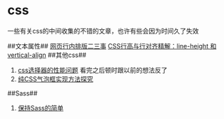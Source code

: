 css
================

一些有关css的中间收集的不错的文章，也许有些会因为时间久了失效


##文本属性##
[网页行内排版二三事](http://mzhou.me/article/95491/)
[CSS行高与行对齐精解：line-height 和 vertical-align](http://www.360doc.com/content/10/0119/15/203871_14009121.shtml)
##其他css##
1. [css选择器的性能问题](http://www.w3cplus.com/css/css-selector-performance) 看完之后顿时跟以前的想法反了
2. [纯CSS气泡框实现方法探究](http://lyj86.iteye.com/blog/1915009)


##Sass##
1. [保持Sass的简单](http://www.w3cplus.com/preprocessor/keep-sass-simple.html)


